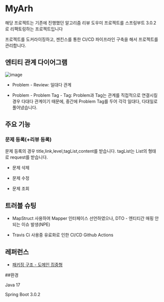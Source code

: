 # MyArh

해당 프로젝트는 기존에 진행했던 알고리즘 리뷰 도우미 프로젝트를 스프링부트 3.0.2로 리팩토링하는 프로젝트입니다

프로젝트를 도커라이징하고, 젠킨스를 통한 CI/CD 파이프라인 구축을 해서 프로젝트를 관리합니다.

## 엔티티 관계 다이어그램

![image](https://user-images.githubusercontent.com/93868431/216944449-49d25ef3-5339-4b16-ad3f-26e509973e74.png)

- Problem - Review: 일대다 관계

- Problem - Problem Tag - Tag: Problem과 Tag는 관계를 직접적으로 연결시킬경우 다대다 관계이기 때문에, 중간에 Problem Tag를 두어 각각 일대다, 다대일로 풀어냈습니다.


## 주요 기능

### 문제 등록(+리뷰 등록)

문제 등록의 경우 title,link,level,tagList,content를 받습니다. 
tagList는 List<String>의 형태로 request를 받습니다.

- 문제 삭제

- 문제 수정

- 문제 조회

## 트러블 슈팅

- MapStruct 사용하여 Mapper 인터페이스 선언하였으나, DTO - 엔티티간 매핑 안되는 이슈 발생(NPE)

- Travis Ci 사용중 유료화로 인한 CI/CD Github Actions

## 레퍼런스

- [패키징 구조 - 도메인 집중형](https://github.com/cheese10yun/spring-guide/blob/master/docs/directory-guide.md)

##환경

Java 17

Spring Boot 3.0.2
